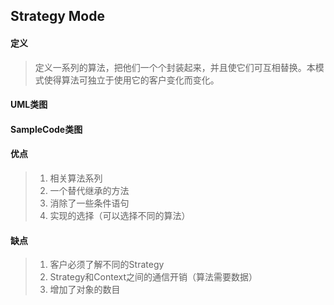 ## Strategy Mode

#### 定义
> 定义一系列的算法，把他们一个个封装起来，并且使它们可互相替换。本模式使得算法可独立于使用它的客户变化而变化。

#### UML类图

#### SampleCode类图

#### 优点
> 1. 相关算法系列
> 2. 一个替代继承的方法
> 3. 消除了一些条件语句
> 4. 实现的选择（可以选择不同的算法）

#### 缺点
> 1. 客户必须了解不同的Strategy
> 2. Strategy和Context之间的通信开销（算法需要数据）
> 3. 增加了对象的数目